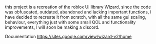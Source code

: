 this project is a recreation of the roblox UI library Wizard, since the code was obfuscated, outdated, abandoned and lacking important functions, I have decided to recreate it from scratch, with all the same gui scaling, behaviour, everything just with some small QOL and functionality improvements, I will soon be making a discord.

Documentation
https://sites.google.com/view/wizard-v2/home
